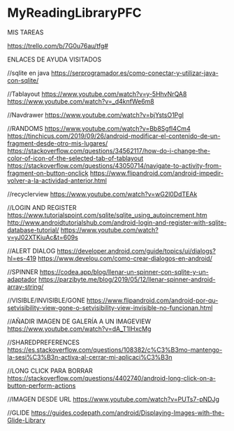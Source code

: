 # MyReadingLibraryPFC
MIS TAREAS

https://trello.com/b/7G0u76au/tfg#

 ENLACES DE AYUDA VISITADOS
 
//sqlite en java
https://serprogramador.es/como-conectar-y-utilizar-java-con-sqlite/

//Tablayout
https://www.youtube.com/watch?v=y-5HhvNrQA8
https://www.youtube.com/watch?v=_d4knfWe6m8

//Navdrawer
https://www.youtube.com/watch?v=bjYstsO1PgI

//RANDOMS
https://www.youtube.com/watch?v=Bb8SgfI4Cm4
https://tinchicus.com/2019/09/26/android-modificar-el-contenido-de-un-fragment-desde-otro-mis-lugares/
https://stackoverflow.com/questions/34562117/how-do-i-change-the-color-of-icon-of-the-selected-tab-of-tablayout
https://stackoverflow.com/questions/43050714/navigate-to-activity-from-fragment-on-button-onclick 
https://www.flipandroid.com/android-impedir-volver-a-la-actividad-anterior.html

//recyclerview
https://www.youtube.com/watch?v=wG2l0DdTEAk

//LOGIN AND REGISTER
https://www.tutorialspoint.com/sqlite/sqlite_using_autoincrement.htm
http://www.androidtutorialshub.com/android-login-and-register-with-sqlite-database-tutorial/
https://www.youtube.com/watch?v=yJ02XTKiuAc&t=609s

//ALERT DIALOG
https://developer.android.com/guide/topics/ui/dialogs?hl=es-419
https://www.develou.com/como-crear-dialogos-en-android/

//SPINNER
https://codea.app/blog/llenar-un-spinner-con-sqlite-y-un-adaptador
https://parzibyte.me/blog/2019/05/12/llenar-spinner-android-array-string/

//VISIBLE/INVISIBLE/GONE
https://www.flipandroid.com/android-por-qu-setvisibility-view-gone-o-setvisibility-view-invisible-no-funcionan.html

//AÑADIR IMAGEN DE GALERÍA A UN IMAGEVIEW
https://www.youtube.com/watch?v=dA_T1IHxcMg

//SHAREDPREFERENCES
https://es.stackoverflow.com/questions/108382/c%C3%B3mo-mantengo-la-sesi%C3%B3n-activa-al-cerrar-mi-aplicaci%C3%B3n

//LONG CLICK PARA BORRAR
https://stackoverflow.com/questions/4402740/android-long-click-on-a-button-perform-actions

//IMAGEN DESDE URL 
https://www.youtube.com/watch?v=PUTs7-pNDJg

//GLIDE
https://guides.codepath.com/android/Displaying-Images-with-the-Glide-Library
